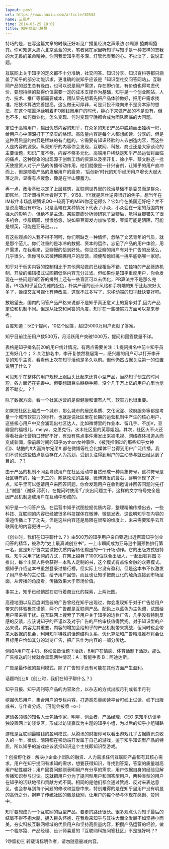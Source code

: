 ```yaml
---
layout: post
url: https://www.huxiu.com/article/30543
name: 三京片
time: 2014-03-25 18:01
title: 知乎商业化猜想
---
```

特巧的是，在写这篇文章的时候正好听见广播里经济之声采访 @周源 猿粪啊猿粪。你可知道大周六北京蓝蓝的天，笔者窝在家里听知乎写知乎是一种怎样的忘我的大无畏的革命精神。你问我爱知乎有多深，灯管代表我的心。不扯淡了，说说正题。

互联网上关于知乎的定义都不十分准确，社交问答、知识分享、知识百科等都只涵盖了知乎的部分功能诉求，更准确的说知乎应该是「知识型社交问答网站」。互联网产品的滋生总有缘由，也可以说是用户需求，存在即价值，有价值也得考虑代价，要想持续的获得价值需要一定的成本支撑作为基础，知乎是一个创业网站，人力、技术、推广等都需要成本，团队早先想着先把产品体验做好，把用户需求找准，把技术算法完善提高，这么做无可厚非，可是只投不赚向来不是资本家的想法，在这个喧嚣浮躁喊着IPO圈钱圈用户的时代，静心下来做产品的不是没有，但也不多，如何商业化，怎么变现、何时变现早晚都会成为团队面临的大问题。

定位于高端用户，输出优质内容的知乎，在众多的知识产品中脱颖而出独树一帜，给用户心中深深打下了坚实的烙印。高质量内容是每个人都想阅读、分享的，但是这种高质量的内容是稀缺的有门槛的，它需要有知识经验的人去创造内容，而这些人是内容的源泉。纵观知乎的内容你会发现，互联网、科技、商业还是大家谈论的主要话题，知识广度不够，内容不够多元化、高端用户稀缺是知乎产品运营将面临的痛点，这种现象的出现源于创新工场的资源以及李开复、徐小平、蔡文胜这一批天使投资人对于产品的传播带动作用，他们就像是一针兴奋剂，让知乎的用户直冲而上，但是随着产品的发展用户的疲劳，‘后创新’时代的知乎经历用户增长大起大落之后，显得有点疲惫，像是在半山腰蓄力。

再一点，政治基础决定了上层建筑，互联网世界里的政治基础不是委员而是群众，即屌丝。正所谓得屌丝者得天下，9158、YY就是屌丝逆袭很好的例子。想当年在IM软件市场能跟腾讯QQ一较高下的MSN你还记得么？它如今在美国还好吧？并不是说高端没有市场，只是高端在某种情况下代表了小众，小众会在一定的范围内有强大的影响力，但绝不是主流。某些蹩脚分析师研究了豆瓣后，觉得豆瓣错失了很多机会，步履蹒跚、慢慢悠悠，说如果豆瓣发力加快节奏，豆瓣可能是陌陌，可能是领英，可能是亚马逊。。。。

有这些观点的人我不得不呵呵，你们啊缺乏一种情怀，忽略了文艺青年的气质，就是那个范儿。你们注重的是冰冷的数据、资本的运作，忘记了产品的用户体验，用户需求，在我看来，豆瓣慢的恰到好处。你见过豆瓣的用户有对于广告的反感么，几乎很少。但你可以去微博瞧瞧用户的反馈，顺便帮媳妇挑一挑平底锅哪一家好。

知乎对于低劣内容的控制相比于其他网站做的已经相当不错，它独特的产品筛选机制，开放的编辑模式试图把低俗内容充分过滤。但如果你是知乎重度用户，你会发现在一些问题和回答的排列上还有一些盲区可以去优化，PR算法并不是那么完善。PC版知乎蓝色优雅的配色，朴实严谨的设计风格和手机端的知乎比起来好太多了，操控交互可视化有待改进，这就不过多写了，求移动端的知乎赶快变好吧。

放眼望去，国内的问答产品严格来说都不是知乎真正意义上的竞争对手,因为产品定位和机制不同。但是从社交和问答的角度，知乎在一些硬实力方面可以拿来参考。

百度知道：5亿个提问，10亿个回答，超过5000万用户贡献了答案。

知乎目前注册用户数500万，月活跃用户突破1000万，提问和回答数量不详。

表格是知乎排名前20的用户统计情况，有两点需要关注：1.提问排名中前十知乎员工有好几个； 2.关注排名中，李开复依然稳居第一，感兴趣的用户可以打开李开复的知乎主页，看看他上次在知乎活动是多久以前。但他仍然占据关注第一的位置说明了什么？

可见知乎在整体的用户规模上跟巨头比起来还算小型产品，当然知乎创立的时间短，各方面还在完善中。但要想跟巨头掰掰手腕，没个几千万上亿的用户心里也觉着不踏实。 ? ?

除了数据方面，看一个社区运营的是否健康和谐有人气，软实力也很重要。

如果把社区比喻成一个城市，那么城市的居民素质、文化沉淀、政府服务等都是考量一个城市软实力的标杆。也就是说社区里在长期的运营机制中产生的核心用户，这些核心用户中又会涌现出社区达人，比如微博里的作业本、留几手、不加V，豆瓣里的福根儿、meiya、克思克行，水木社区里的芙蓉姐姐。其次，社区火不火还得看社会化营销口碑好不好，有没有焦点事件爆发出来被电视、网络媒体报道从而变成新闻，像前段时间的知乎python女神事件、《被我推倒过的那些知乎女神们》、站酷的#大画海尔兄弟# 都在微博等社会化媒体平台得到用户广泛传播，我们不讨论这些热点是否存在人为策划，受到关注得到用户的主动参与就已经达到了目的。 ? ?

由于产品的机制不同会导致用户在社区活动中自然形成一种具象符号，这种符号是社区特有的，独一无二的。网易论坛的盖楼，微博转发的最右，鲜明体现了这一点。知乎里可以邀请用户来回答问题，你会发现用户在收到邀请并回答问题时先打上“谢邀”（谢妖 泻药），在提问时使用‘「」’突出问题主干。这样的文字符号完全是因产品机制造成用户在互动中形成的。

知乎是一个问答产品，在运营中知乎试图挖掘优质内容，整理精编传播出去，一些科技、互联网的内容已经被很多科技媒体在微博、微信发表，这说明知乎在内容的渠道传播上下了功夫，但是这些内容还是局限在很窄的维度上，未来需要知乎去互联网化的内容更进一步。

《创业时，我们在知乎聊什么？》由500万的知乎用户亲自甄选出近百篇知乎创业问答的精华，被称为“史上最真诚创业书”，一上市瞬间成为亚马逊中国预售排行第一名，这是知乎首次尝试把优质内容转化输出的一个开场动作。它的出版方式很特殊，知乎采用了团购的方式，在网上招募了1000位联合出版人，一起出钱将图书推出，每个出资人将会获得一本私人定制的书，这个模式有点像金融的众筹模式。据知乎介绍这本书虽然登录过排行榜，但实际上它没有盈利，但是这本书不仅激发了用户参与的主动性，给予用户回馈，而且也让知乎把商业化的触角连接到市场层面，从传播的角度看，传播效果大于市场价值。

事实上，知乎已经悄然在进行着商业化的探索，上两张图。

高德地图以及百度浏览器的广告曾经在知乎出现过，你会发现知乎对于广告给用户带来的体验极其谨慎，两个广告都是互联网产品，配色上以蓝色为主色调，试图给用户带来零干扰。在互联网上搜索了下用户关于知乎的边栏广告，几乎没有特别反感的反馈，应该说知乎的严谨以及对于广告的严格审核值得赞扬。对于知识型的产品来说，内容尤其重要，内容的增加会给知乎的产品机制带来挑战，但同时也会带来大数据的机会，利用知乎特殊的话题结构关系，优化算法和广告精准推荐将会让目标用户恰如其分的浏览广告，把广告作为内容的一部分传达。

例如A用户在手机、移动设备话题下活跃，B用户在情感、体育话题下活跃，那么广告推送的时候就会呈现两种情况：A：智能手表 B：阿迪达斯。

广告是最传统的盈利模式，除了广告知乎还有可能在其他方面产生盈利。

话题#创业#《创业时，我们在知乎聊什么？》

知乎日报、知乎周刊等产品的内容聚合，以杂志的方式出版月刊或者半月刊

挖掘优质用户，集合用户的专栏内容，打造高质量阅读平台可线上试读，线下出版成书，与作者分成。（可能会被喷 =o=）

邀请各领域的知名人士包括作家、明星、创业者、产品经理、CEO 来知乎访谈单独设置网上访谈专区，形成以访谈嘉宾为主题的知乎小组，为以后的知乎小组铺路

游戏是互联网最赚钱的盈利模式，从腾讯的财报你可以看出游戏几乎占据腾讯总收入的一半，微信、陌陌都在移动端开发属于自己的游戏，鉴于知乎知识型产品的特质，所以知乎的游戏应该紧扣知识这个主线即知识型游戏。

? 创投孵化器：解决小企业小团队的融资、人力需求任何互联网产品都有其核心需求，用户在知乎提问有求知的需求，想要获得知识，寻找到答案，答案的质量越高用户粘性越好；用户回答问题则表明用户有分享的需求，用户依据自身的经验见解传播知识参与讨论。这就把用户分为了提问型用户和回答型用户，两种类型的用户在知乎的活跃地带和贡献方式不同。相同的是他们都会通过赞成、反对来表达意见，也会参与到每个问题的修改和监督中来，特别难得的是在知乎里用户没有明显的高低之分，摒弃了传统社区的徽章级别，让用户的每个参与体现在感谢、赞同中。

知乎要想成为一个互联网的巨型产品，要走的路还很长。很多观点认为知乎最后的结局不得不抱大腿，拥入巨头怀抱，在我看来知乎与其往大而全发展不如坚持小而美，夯实科技互联网领域的优质用户和坚持高质量内容，积攒产品运营的经验，做一个程序猿、产品经理、设计师喜爱的『互联网科技问答社区』不是挺好吗？?

?@留初三 转载请标明作者，请勿随意删减内容。

